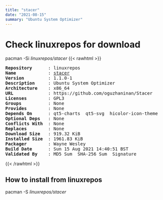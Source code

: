 ```yaml
---
title: "stacer"
date: "2021-08-15"
summary: "Ubuntu System Optimizer"
---
```


# Check linuxrepos for download

pacman -Si *linuxrepos/stacer*
{{< rawhtml >}}
<pre class="highlight">
<b>Repository</b>      : linuxrepos
<b>Name</b>            : <a href="../../x86_64/stacer-1.1.0-1-x86_64.pkg.tar.zst">stacer</a>
<b>Version</b>         : 1.1.0-1
<b>Description</b>     : Ubuntu System Optimizer
<b>Architecture</b>    : x86_64
<b>URL</b>             : https://github.com/oguzhaninan/Stacer
<b>Licenses</b>        : GPL3
<b>Groups</b>          : None
<b>Provides</b>        : None
<b>Depends On</b>      : qt5-charts  qt5-svg  hicolor-icon-theme
<b>Optional Deps</b>   : None
<b>Conflicts With</b>  : None
<b>Replaces</b>        : None
<b>Download Size</b>   : 919.32 KiB
<b>Installed Size</b>  : 1961.83 KiB
<b>Packager</b>        : Wayne Wesley <wayne6324@gmail.com>
<b>Build Date</b>      : Sun 15 Aug 2021 14:40:51 BST
<b>Validated By</b>    : MD5 Sum  SHA-256 Sum  Signature
</pre>
{{< /rawhtml >}}
## How to install from linuxrepos

pacman -S *linuxrepos/stacer*
